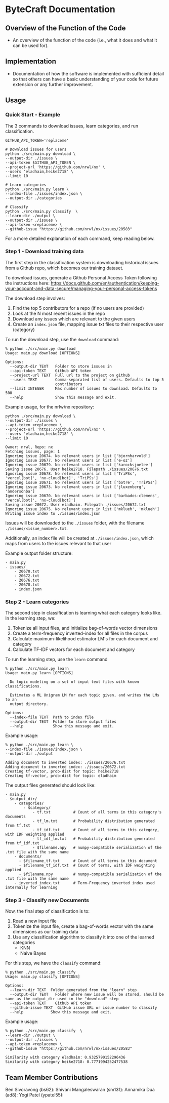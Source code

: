 # ByteCraft Documentation

## Overview of the Function of the Code
- An overview of the function of the code (i.e., what it does and what it can be used for).

## Implementation
- Documentation of how the software is implemented with sufficient detail so that others can have a basic understanding of your code for future extension or any further improvement. 

## Usage

### Quick Start - Example
The 3 commands to download issues, learn categories, and run classification.
```
GITHUB_API_TOKEN='replaceme'

# Download issues for users
python ./src/main.py download \
--output-dir ./issues \
--api-token $GITHUB_API_TOKEN \
--project-url 'https://github.com/nrwl/nx' \
--users 'eladhaim,heike2718' \
--limit 10

# Learn categories
python ./src/main.py learn \
--index-file ./issues/index.json \
--output-dir ./categories

# Classify
python ./src/main.py classify  \
--learn-dir ./output \
--output-dir ./issues \
--api-token <replaceme> \
--github-issue "https://github.com/nrwl/nx/issues/20583"

```
For a more detailed explanation of each command, keep reading below.

### Step 1 - Download training data
The first step in the classification system is downloading historical issues from a Github repo, which becomes our training dataset. 

To download issues, generate a Github Personal Access Token following the instructions here: https://docs.github.com/en/authentication/keeping-your-account-and-data-secure/managing-your-personal-access-tokens

The download step involves:
1. Find the top 5 contributors for a repo (if no users are provided)
2. Look at the N most recent issues in the repo
3. Download any issues which are relevant to the given users
4. Create an `index.json` file, mapping issue txt files to their respective user (category)

To run the download step, use the `download` command:
```
% python ./src/main.py download
Usage: main.py download [OPTIONS]

Options:
  --output-dir TEXT   Folder to store issues in
  --api-token TEXT    Github API token
  --project-url TEXT  Full url to the project on github
  --users TEXT        Comma-separated list of users. Defaults to top 5
                      contributors
  --limit INTEGER     Max number of issues to download. Defaults to 500
  --help              Show this message and exit.
```

Example usage, for the nrlw/nx repository:
```
python ./src/main.py download \
--output-dir ./issues \
--api-token <replaceme> \
--project-url 'https://github.com/nrwl/nx' \
--users 'eladhaim,heike2718' \
--limit 10

Owner: nrwl, Repo: nx
Fetching issues, page: 1
Ignoring issue 20674. No relevant users in list ['bjornharvold']
Ignoring issue 20677. No relevant users in list ['e-oz']
Ignoring issue 20679. No relevant users in list ['karocksjoelee']
Saving issue 20676. User heike2718. Filepath ./issues/20676.txt
Ignoring issue 20678. No relevant users in list ['TriPSs', 'vercel[bot]', 'nx-cloud[bot]', 'TriPSs']
Ignoring issue 20671. No relevant users in list ['botre', 'TriPSs']
Ignoring issue 20673. No relevant users in list ['jluxenberg', 'andersonba']
Ignoring issue 20670. No relevant users in list ['barbados-clemens', 'vercel[bot]', 'nx-cloud[bot]']
Saving issue 20672. User eladhaim. Filepath ./issues/20672.txt
Ignoring issue 20675. No relevant users in list ['mklueh', 'mklueh']
Writing issue index to ./issues/index.json
```

Issues will be downloaded to the `./issues` folder, with the filename `./issues/<issue_number>.txt`.

Additionally, an index file will be created at `./issues/index.json`, which maps from users to the issues relevant to that user

Example output folder structure:
```
- main.py
- issues/
    - 20670.txt
    - 20672.txt
    - 20676.txt
    - 20678.txt
    - index.json
```

### Step 2 - Learn categories
The second step in classification is learning what each category looks like.  In the learning step, we:
1. Tokenize all input files, and initialize bag-of-words vector dimensions
2. Create a term-frequency inverted-index for all files in the corpus
3. Calculate maximum-likelihood estimator LM's for each document and category
3. Calculate TF-IDF vectors for each document and category

To run the learning step, use the `learn` command
```
% python ./src/main.py learn
Usage: main.py learn [OPTIONS]

  Do topic modeling on a set of input text files with known classifications.

  Estimates a ML Unigram LM for each topic given, and writes the LMs to an
  output directory.

Options:
  --index-file TEXT  Path to index file
  --output-dir TEXT  Folder to store output files
  --help             Show this message and exit.
```

Example usage:
```
% python ./src/main.py learn \
--index-file ./issues/index.json \
--output-dir ./output

Adding document to inverted index: ./issues/20676.txt
Adding document to inverted index: ./issues/20672.txt
Creating tf-vector, prob-dist for topic: heike2718
Creating tf-vector, prob-dist for topic: eladhaim
```

The output files generated should look like:
```
- main.py
- $output_dir/
    - categories/
        - $category/
            - tf.txt          # Count of all terms in this category's documents
            - tf_lm.txt       # Probability distribution generated from tf.txt
            - tf_idf.txt      # Count of all terms in this category, with IDF weighting applied
            - tf_idf_lm.txt   # Probability distribution generated from tf_idf.txt
            - $filename.npy   # numpy-compatible serialization of the .txt file with the same name
    - documents/
      - $filename_tf.txt      # Count of all terms in this document
      - $filename_tf_idf.txt  # Count of terms, with IDF weighting applied
      - $filename.npy         # numpy-compatible serialization of the .txt file with the same name
    - inverted_index.txt      # Term-Frequency inverted index used internally for learning
```

### Step 3 - Classify new Documents

Now, the final step of classification is to:
1. Read a new input file
2. Tokenize the input file, create a bag-of-words vector with the same dimensions as our training data
3. Use any classification algorithm to classify it into one of the learned categories
    - KNN
    - Naive Bayes
  
For this step, we have the `classify` command:
```
% python ./src/main.py classify
Usage: main.py classify [OPTIONS]

Options:
  --learn-dir TEXT  Folder generated from the "learn" step
  --output-dir TEXT   Folder where new issue will be stored, should be same as the output_dir used in the "download" step
  --api-token TEXT    Github API token
  --github-issue TEXT  GitHub issue URL or issue number to classify
  --help            Show this message and exit.
```

Example usage:
```
% python ./src/main.py classify  \
--learn-dir ./output \
--output-dir ./issues \
--api-token <replaceme> \
--github-issue "https://github.com/nrwl/nx/issues/20583"

Similarity with category eladhaim: 0.9325790152296436
Similarity with category heike2718: 0.7771994252477538
```

## Team Member Contributions
Ben Sivoravong (bs62): 
Shivani Mangaleswaran (sm131):
Annamika Dua (ad8):
Yogi Patel (ypatel55): 